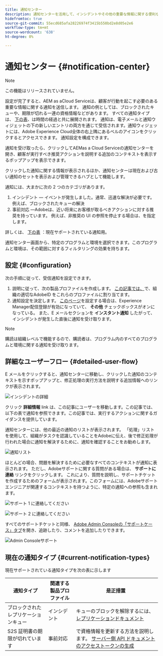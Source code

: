 ```yaml
---
title: 通知センター
description: 通知センターを活用して、インシデントやその他の重要な情報に関する便利な対応を取る
hidefromtoc: true
source-git-commit: 55ecd685afa28226974f3415b550bd2e8d05e2e6
workflow-type: tm+mt
source-wordcount: '638'
ht-degree: 0%

---
```



# 通知センター {#notification-center}

>[!NOTE]
>この機能はリリースされていません。

設定が完了すると、AEM as aCloud Serviceは、顧客が行動を起こす必要のある重要な情報に関する通知を送信します。 通知の例としては、ブロックされたキューや、期限が切れる一連の資格情報などがあります。 すべての通知タイプは、 [下の表](#current-notification-types)、は時間の経過と共に展開されます。 通知は、電子メールと通知ウィジェットの下の新しいエントリの両方を通じて受信されます。通知ウィジェットには、Adobe Experience Cloud全体の右上隅にあるベルのアイコンをクリックするとアクセスできます。 通知設定を構成できます。

通知を受け取ったら、クリックしてAEMas a Cloud Serviceの通知センターを開き、顧客が実行すべき推奨アクションを説明する追加のコンテキストを表示するポップアップを表示できます。

クリックした通知に関する情報が表示されるほか、通知センターは現在および古い通知のセットを表示および管理できるハブとして機能します。 <!-- It can be accessed directly at the url TBD (Alexandru: I'm intentionally keeping it TBD for now so customers don't find it) -->

通知には、大まかに次の 2 つのカテゴリがあります。

1. インシデント — イベントが発生しました。通常、迅速な解決が必要です。 例えば、ブロックされたキューの解決
1. 事前対応 —Adobeは、近い将来にお客様が取るべきアクションに対する推奨を持っています。 例えば、非推奨の UI の参照を停止する場合は、を指定します。

詳しくは、 [下の表](#current-notification-types) ：現在サポートされている通知用。

通知センター画面から、特定のプログラムと環境を選択できます。このプログラムと環境は、その範囲に対するフィルタリングの効果を持ちます。

## 設定 {#configuration}

次の手順に従って、受信通知を設定できます。

1. 説明に従って、次の製品プロファイルを作成します。 [この記事では、](/help/journey-onboarding/notification-profiles.md)で、組織の適切なAdobeID をこれらのプロファイルに割り当てます。
1. 通知設定を決定します。 [このページ](https://experience.adobe.com/preferences/notification-section)を設定する場合は、Experience Manager配信登録が有効になっていて、 **その他** チェックボックスがオンになっている。 また、E メールセクションを **インスタント通知** したがって、インシデントが発生した直後に通知を受け取ります。

>[!NOTE]
>購読は組織レベルで機能するので、購読者は、プログラム内のすべてのプログラムと環境に関する通知を受け取ります。

## 詳細なユーザーフロー {#detailed-user-flow}

E メールをクリックすると、通知センターに移動し、クリックした通知のコンテキストを示すポップアップと、修正処理の実行方法を説明する追加情報へのリンクが表示されます。

![インシデントの詳細](/help/operations/assets/incident-details.png)

クリック **詳細情報** link は、この記事にユーザーを移動します。この記事では、以下の表で通知を参照できます。この記事では、実行するアクションに関するガイダンスを提供しています。

通知センターには、他の最近の通知のリストが表示されます。 「処理」リストを使用して、組織がタスクを認識していることをAdobeに伝え、後で修正処理が行われた場合に通知を解決するために、通知を確認することをお勧めします。

![通知リスト](/help/operations/assets/notification-list.png)

ほとんどの場合、問題を解決するために必要なすべてのコンテキストが通知に表示されます。 ただし、Adobeサポートに関する質問がある場合は、 **サポートに連絡** リンクをクリックします。 これにより、質問を説明し、サポートチケットを作成するためのフォームが表示されます。このフォームには、Adobeサポートエンジニアが関連するコンテキストを持つように、特定の通知への参照も含まれます。

![サポート 1 に連絡してください](/help/operations/assets/contact-support1.png)

![サポート 2 に連絡してください](/help/operations/assets/contact-support2.png)

すべてのサポートチケットと同様、 [Adobe Admin Consoleの「サポートケース」タブ](https://helpx.adobe.com/enterprise/using/support-for-enterprise.html)を開き、追跡したり、コメントを追加したりできます。

![Admin Consoleサポート](/help/operations/assets/admin-console-support.png)

## 現在の通知タイプ {#current-notification-types}

現在サポートされている通知タイプを次の表に示します

| 通知タイプ | 関連する製品プロファイル | 是正措置 |
|---|---|---|
| ブロックされたレプリケーションキュー | インシデント | キューのブロックを解除するには、 [レプリケーションドキュメント](/help/operations/replication.md#troubleshooting) |
| S2S 証明書の期限が切れています | 事前対応 | で資格情報を更新する方法を説明します。 [サーバー側 API ドキュメントのアクセストークンの生成](/help/implementing/developing/introduction/generating-access-tokens-for-server-side-apis.md#refresh-credentials) |
